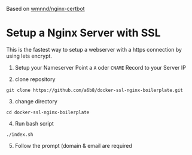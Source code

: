 Based on [wmnnd/nginx-certbot](https://github.com/wmnnd/nginx-certbot)

# Setup a Nginx Server with SSL
This is the fastest way to setup a webserver with a https connection by using lets encrypt.

1. Setup your Nameserver
Point a ```A``` oder ```CNAME``` Record to your Server IP

2. clone repository
```
git clone https://github.com/a6b8/docker-ssl-nginx-boilerplate.git
```

3. change directory
```
cd docker-ssl-nginx-boilerplate
```

4. Run bash script
```
./index.sh
```

5. Follow the prompt (domain & email are required
